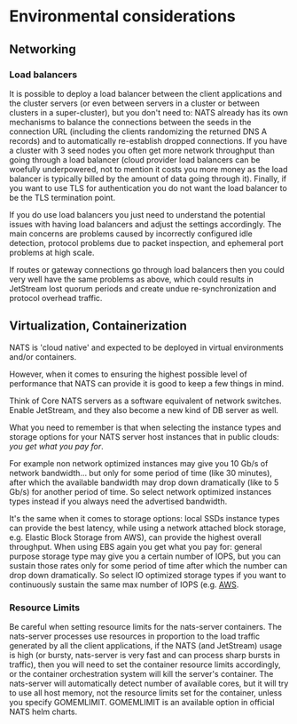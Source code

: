 # Environmental considerations

## Networking

### Load balancers
It is possible to deploy a load balancer between the client applications and the cluster servers (or even between servers in a cluster or between clusters in a super-cluster), but you don't need to: NATS already has its own mechanisms to balance the connections between the seeds in the connection URL (including the clients randomizing the returned DNS A records) and to automatically re-establish dropped connections.
If you have a cluster with 3 seed nodes you often get more network throughput than going through a load balancer (cloud provider load balancers can be woefully underpowered, not to mention it costs you more money as the load balancer is typically billed by the amount of data going through it).
Finally, if you want to use TLS for authentication you do not want the load balancer to be the TLS termination point.

If you do use load balancers you just need to understand the potential issues with having load balancers and adjust the settings accordingly. The main concerns are problems caused by incorrectly configured idle detection, protocol problems due to packet inspection, and ephemeral port problems at high scale.

If routes or gateway connections go through load balancers then you could very well have the same problems as above, which could results in JetStream lost quorum periods and create undue re-synchronization and protocol overhead traffic.

## Virtualization, Containerization

NATS is 'cloud native' and expected to be deployed in virtual environments and/or containers.

However, when it comes to ensuring the highest possible level of performance that NATS can provide it is good to keep a few things in mind.

Think of Core NATS servers as a software equivalent of network switches. Enable JetStream, and they also become a new kind of DB server as well. 

What you need to remember is that when selecting the instance types and storage options for your NATS server host instances that in public clouds: *you get what you pay for*.

For example non network optimized instances may give you 10 Gb/s of network bandwidth... but only for some period of time (like 30 minutes), after which the available bandwidth may drop down dramatically (like to 5 Gb/s) for another period of time. So select network optimized instances types instead if you always need the advertised bandwidth.

It's the same when it comes to storage options: local SSDs instance types can provide the best latency, while using a network attached block storage, e.g. Elastic Block Storage from AWS), can provide the highest overall throughput. When using EBS again you get what you pay for: general purpose storage type may give you a certain number of IOPS, but you can sustain those rates only for some period of time after which the number can drop down dramatically. So select IO optimized storage types if you want to continuously sustain the same max number of IOPS (e.g. [AWS](https://docs.aws.amazon.com/AWSEC2/latest/UserGuide/ebs-volume-types.html).

### Resource Limits

Be careful when setting resource limits for the nats-server containers. The nats-server processes use resources in proportion to the load traffic generated by all the client applications, if the NATS (and JetStream) usage is high (or bursty, nats-server is very fast and can process sharp bursts in traffic), then you will need to set the container resource limits accordingly, or the container orchestration system will kill the server's container. The nats-server will automatically detect number of available cores, but it will try to use all host memory, not the resource limits set for the container, unless you specify GOMEMLIMIT. GOMEMLIMIT is an available option in official NATS helm charts.
